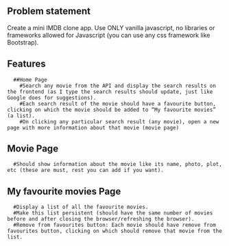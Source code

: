 ## Problem statement

Create a mini IMDB clone app. Use ONLY vanilla javascript, no libraries or frameworks allowed for Javascript (you can use any css framework like Bootstrap).


## Features
      ##Home Page
        #Search any movie from the API and display the search results on the frontend (as I type the search results should update, just like Google does for suggestions).
        #Each search result of the movie should have a favourite button, clicking on which the movie should be added to “My favourite movies” (a list).
        #On clicking any particular search result (any movie), open a new page with more information about that movie (movie page)

## Movie Page
      #Should show information about the movie like its name, photo, plot, etc (these are must, rest you can add if you want).

## My favourite movies Page
      #Display a list of all the favourite movies.
      #Make this list persistent (should have the same number of movies before and after closing the browser/refreshing the browser).
      #Remove from favourites button: Each movie should have remove from favourites button, clicking on which should remove that movie from the list.
